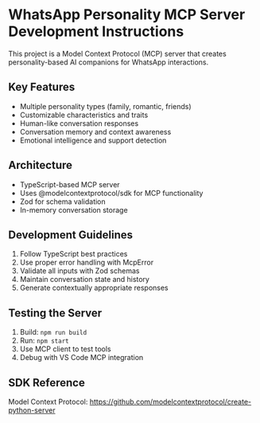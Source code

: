 # WhatsApp Personality MCP Server Development Instructions

This project is a Model Context Protocol (MCP) server that creates personality-based AI companions for WhatsApp interactions.

## Key Features
- Multiple personality types (family, romantic, friends)
- Customizable characteristics and traits
- Human-like conversation responses
- Conversation memory and context awareness
- Emotional intelligence and support detection

## Architecture
- TypeScript-based MCP server
- Uses @modelcontextprotocol/sdk for MCP functionality
- Zod for schema validation
- In-memory conversation storage

## Development Guidelines
1. Follow TypeScript best practices
2. Use proper error handling with McpError
3. Validate all inputs with Zod schemas
4. Maintain conversation state and history
5. Generate contextually appropriate responses

## Testing the Server
1. Build: `npm run build`
2. Run: `npm start`
3. Use MCP client to test tools
4. Debug with VS Code MCP integration

## SDK Reference
Model Context Protocol: https://github.com/modelcontextprotocol/create-python-server
